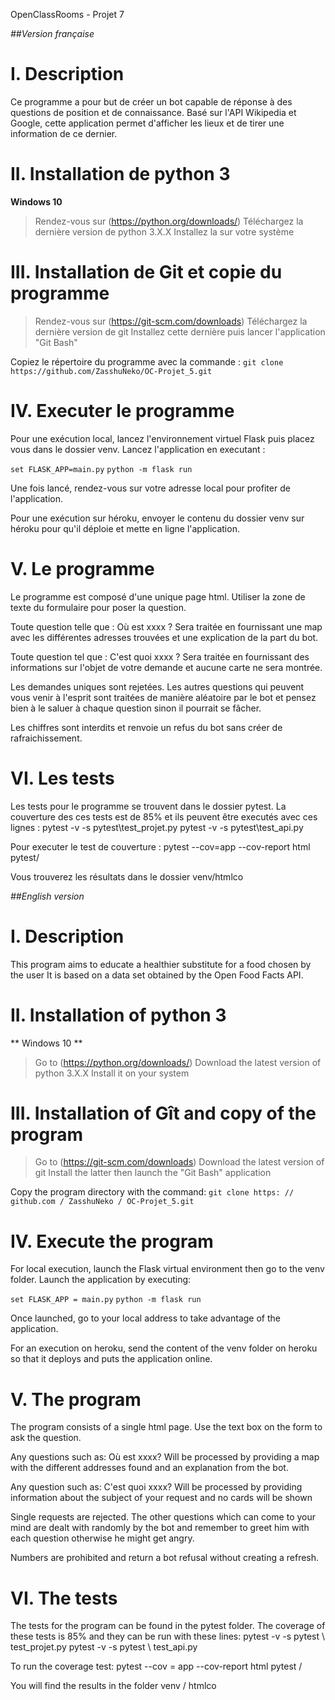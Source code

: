 OpenClassRooms - Projet 7

*##Version française*

I. Description
==============

Ce programme a pour but de créer un bot capable de réponse à des questions de position et de connaissance.
Basé sur l'API Wikipedia et Google, cette application permet d'afficher les lieux et de tirer une information de ce dernier.

II. Installation de python 3
============================

**Windows 10**
> Rendez-vous sur (https://python.org/downloads/)
> Téléchargez la dernière version de python 3.X.X
> Installez la sur votre système

III. Installation de Git et copie du programme
==============================================

> Rendez-vous sur (https://git-scm.com/downloads)
> Téléchargez la dernière version de git
> Installez cette dernière puis lancer l'application "Git Bash"

Copiez le répertoire du programme avec la commande : `git clone https://github.com/ZasshuNeko/OC-Projet_5.git`


IV. Executer le programme
=========================

Pour une exécution local, lancez l'environnement virtuel Flask puis placez vous dans le dossier venv. 
Lancez l'application en executant :

`set FLASK_APP=main.py`
`python -m flask run`

Une fois lancé, rendez-vous sur votre adresse local pour profiter de l'application.

Pour une exécution sur héroku, envoyer le contenu du dossier venv sur héroku pour qu'il déploie et mette en ligne l'application.

V. Le programme
================

Le programme est composé d'une unique page html. 
Utiliser la zone de texte du formulaire pour poser la question.

Toute question telle que : Où est xxxx ?
Sera traitée en fournissant une map avec les différentes adresses trouvées et une explication de la part du bot.

Toute question tel que : C'est quoi xxxx ?
Sera traitée en fournissant des informations sur l'objet de votre demande et aucune carte ne sera montrée.

Les demandes uniques sont rejetées.
Les autres questions qui peuvent vous venir à l'esprit sont traitées de manière aléatoire par le bot et pensez bien à le saluer à chaque question sinon il pourrait se fâcher.

Les chiffres sont interdits et renvoie un refus du bot sans créer de rafraichissement.

VI. Les tests
=============

Les tests pour le programme se trouvent dans le dossier pytest.
La couverture des ces tests est de 85% et ils peuvent être executés avec ces lignes :
pytest -v -s pytest\test_projet.py
pytest -v -s pytest\test_api.py

Pour executer le test de couverture :
pytest --cov=app --cov-report html pytest/

Vous trouverez les résultats dans le dossier venv/htmlco


*##English version*

I. Description
==============

This program aims to educate a healthier substitute for a food chosen by the user
It is based on a data set obtained by the Open Food Facts API.

II. Installation of python 3
============================

** Windows 10 **
> Go to (https://python.org/downloads/)
> Download the latest version of python 3.X.X
> Install it on your system

III. Installation of Gît and copy of the program
================================================

> Go to (https://git-scm.com/downloads)
> Download the latest version of git
> Install the latter then launch the "Git Bash" application

Copy the program directory with the command: `git clone https: // github.com / ZasshuNeko / OC-Projet_5.git`


IV. Execute the program
=========================

For local execution, launch the Flask virtual environment then go to the venv folder.
Launch the application by executing:

`set FLASK_APP = main.py`
`python -m flask run`

Once launched, go to your local address to take advantage of the application.

For an execution on heroku, send the content of the venv folder on heroku so that it deploys and puts the application online.

V. The program
================

The program consists of a single html page.
Use the text box on the form to ask the question.

Any questions such as: Où est xxxx?
Will be processed by providing a map with the different addresses found and an explanation from the bot.

Any question such as: C'est quoi xxxx?
Will be processed by providing information about the subject of your request and no cards will be shown

Single requests are rejected.
The other questions which can come to your mind are dealt with randomly by the bot and remember to greet him with each question otherwise he might get angry.

Numbers are prohibited and return a bot refusal without creating a refresh.

VI. The tests
==============

The tests for the program can be found in the pytest folder.
The coverage of these tests is 85% and they can be run with these lines:
pytest -v -s pytest \ test_projet.py
pytest -v -s pytest \ test_api.py

To run the coverage test:
pytest --cov = app --cov-report html pytest /

You will find the results in the folder venv / htmlco


